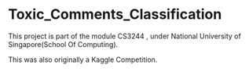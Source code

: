 # Toxic_Comments_Classification 

This project is part of the module CS3244 , under National University of Singapore(School Of Computing).

This was also originally a Kaggle Competition.

